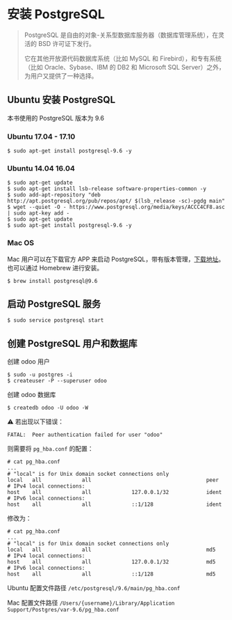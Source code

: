# 安装 PostgreSQL

> PostgreSQL 是自由的对象-关系型数据库服务器（数据库管理系统），在灵活的 BSD 许可证下发行。
>  
> 它在其他开放源代码数据库系统（比如 MySQL 和 Firebird），和专有系统（比如 Oracle、Sybase、IBM 的 DB2 和 Microsoft SQL Server）之外，为用户又提供了一种选择。

## Ubuntu 安装 PostgreSQL

本书使用的 PostgreSQL 版本为 9.6

### Ubuntu 17.04 - 17.10

```shell
$ sudo apt-get install postgresql-9.6 -y
```

### Ubuntu 14.04 16.04

```shell
$ sudo apt-get update
$ sudo apt-get install lsb-release software-properties-common -y
$ sudo add-apt-repository "deb http://apt.postgresql.org/pub/repos/apt/ $(lsb_release -sc)-pgdg main"
$ wget --quiet -O - https://www.postgresql.org/media/keys/ACCC4CF8.asc | sudo apt-key add -
$ sudo apt-get update
$ sudo apt-get install postgresql-9.6 -y
```

### Mac OS

Mac 用户可以在下载官方 APP 来启动 PostgreSQL，带有版本管理，[下载地址](https://github.com/PostgresApp/PostgresApp/releases/download/v2.1.5/Postgres-Legacy-9.6.10.zip)。  
也可以通过 Homebrew 进行安装。

```shell
$ brew install postgresql@9.6
```

## 启动 PostgreSQL 服务

```shell
$ sudo service postgresql start
```

## 创建 PostgreSQL 用户和数据库

创建 odoo 用户

```shell
$ sudo -u postgres -i
$ createuser -P --superuser odoo
```

创建 odoo 数据库

```shell
$ createdb odoo -U odoo -W
```

⚠️ 若出现以下错误：

```plain
FATAL:  Peer authentication failed for user "odoo"
```

则需要将 `pg_hba.conf` 的配置：

```plain
# cat pg_hba.conf
...
# "local" is for Unix domain socket connections only
local   all             all                                     peer
# IPv4 local connections:
host    all             all             127.0.0.1/32            ident
# IPv6 local connections:
host    all             all             ::1/128                 ident
```

修改为：

```plain
# cat pg_hba.conf
...
# "local" is for Unix domain socket connections only
local   all             all                                     md5
# IPv4 local connections:
host    all             all             127.0.0.1/32            md5
# IPv6 local connections:
host    all             all             ::1/128                 md5
```

Ubuntu 配置文件路径 `/etc/postgresql/9.6/main/pg_hba.conf`  

Mac 配置文件路径 `/Users/{username}/Library/Application Support/Postgres/var-9.6/pg_hba.conf`  
